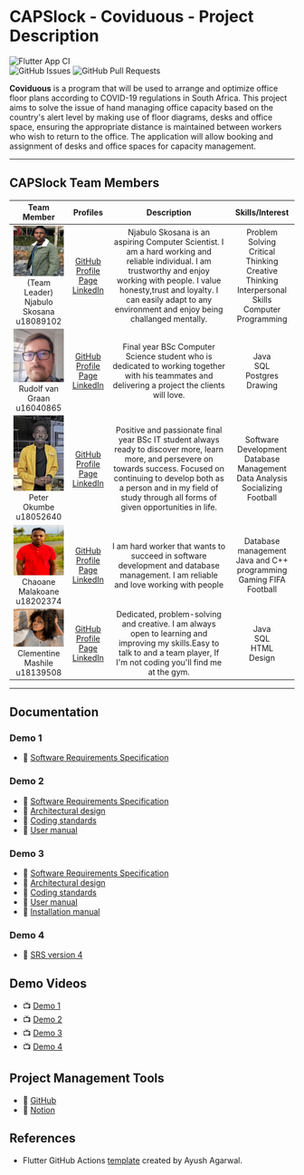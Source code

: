 # CAPSlock - Coviduous - Project Description

![Flutter App CI](https://github.com/COS301-SE-2021/Coviduous/actions/workflows/flutter.yml/badge.svg)
<br/>
![GitHub Issues](https://img.shields.io/github/issues/COS301-SE-2021/Coviduous)
![GitHub Pull Requests](https://img.shields.io/github/issues-pr/COS301-SE-2021/Coviduous)

**Coviduous** is a program that will be used to arrange and optimize office floor plans according to COVID-19 regulations in South Africa. This project aims to solve the issue of hand managing office capacity based on the country's alert level by making use of floor diagrams, desks and office space, ensuring the appropriate distance is maintained between workers who wish to return to the office. The application will allow booking and assignment of desks and office spaces for capacity management.

---

## CAPSlock Team Members

| **Team Member** | **Profiles** | **Description** | **Skills/Interest**
| :-----: | :-----: | :-----: | :-----: |
| ![Njabulo Skosana](https://github.com/COS301-SE-2021/Coviduous/blob/master/team_photos/Njabulo_photo.png) <br/> (Team Leader) <br/> Njabulo Skosana <br/> u18089102 | [GitHub](https://github.com/njabuloskosana) <br/> [Profile Page](https://njabuloskosana.github.io/) <br/> [LinkedIn](https://www.linkedin.com/in/njabulo-skosana-594108210/) <br/> | Njabulo Skosana is an aspiring Computer Scientist. I am a hard working and reliable individual. I am trustworthy and enjoy working with people. I value honesty,trust and loyalty. I can easily adapt to any environment and enjoy being challanged mentally. | Problem Solving<br/>Critical Thinking<br/>Creative Thinking<br/>Interpersonal Skills<br/>Computer Programming |
| ![Rudolf van Graan](https://github.com/COS301-SE-2021/Coviduous/blob/master/team_photos/Rudolf_photo.jpg) <br/> Rudolf van Graan <br/> u16040865 | [GitHub](https://github.com/u16040865) <br/> [Profile Page](https://u16040865.github.io/) <br/> [LinkedIn](https://www.linkedin.com/in/rudolf-van-graan-48a7471a9/) <br/> | Final year BSc Computer Science student who is dedicated to working together with his teammates and delivering a project the clients will love. | Java<br/>SQL<br/>Postgres<br/>Drawing |
| ![Peter Okumbe](https://github.com/COS301-SE-2021/Coviduous/blob/master/team_photos/peter_photo.jpg) <br/> Peter Okumbe <br/> u18052640 | [GitHub](https://github.com/peterokumbe17) <br/> [Profile Page](https://peterokumbe17.github.io/) <br/> [LinkedIn](https://www.linkedin.com/in/peter-okumbe-65a887203/) <br/> | Positive and passionate final year BSc IT student always ready to discover more, learn more, and persevere on towards success. Focused on continuing to develop both as a person and in my field of study through all forms of given opportunities in life. | Software Development<br/>Database Management<br/>Data Analysis<br/>Socializing</br>Football |
| ![Chaoane Malakoane](https://github.com/COS301-SE-2021/Coviduous/blob/master/team_photos/chaks.jpg) <br/> Chaoane Malakoane <br/> u18202374 | [GitHub](https://github.com/u18202374-Chaks) <br/> [Profile Page](https://u18202374-Chaks.github.io/) <br/> [LinkedIn](https://www.linkedin.com/in/chaoane-malakoane-06ab8620b/) <br/>|I am hard worker that wants to succeed in software development and database management. I am reliable and love working with people| Database management<br/> Java and C++ programming<br/>Gaming FIFA</br>Football |
| ![Clementine Mashile](https://github.com/COS301-SE-2021/Coviduous/blob/master/team_photos/Clementine_photo.jpg "Clementine Mashile") <br/> Clementine Mashile <br/> u18139508 |  [GitHub](https://github.com/Clementine-Mashile) <br/> [Profile Page](https://Clementine-Mashile.github.io/) <br/> [LinkedIn](https://www.linkedin.com/in/clementime-mashile-b61013210/) <br/> | Dedicated, problem-solving and creative. I am always open to learning and improving my skills.Easy to talk to and a team player, If I'm not coding you'll find me at the gym.| Java<br/>SQL<br/>HTML<br/>Design |

---

## Documentation

### Demo 1

- :open_book: [Software Requirements Specification](<https://github.com/COS301-SE-2021/Coviduous/blob/master/documentation/SRS/Coviduous SRS Demo 1.pdf>)

### Demo 2

- :open_book: [Software Requirements Specification](<https://github.com/COS301-SE-2021/Coviduous/blob/master/documentation/SRS/Coviduous SRS Demo 2.pdf>)
- :open_book: [Architectural design](<https://github.com/COS301-SE-2021/Coviduous/blob/master/documentation/Architectural requirements/Coviduous Architectural Requirements Demo 2.pdf>)
- :open_book: [Coding standards](<https://github.com/COS301-SE-2021/Coviduous/blob/master/documentation/Coding standards/Coviduous Coding Standards Demo 2.pdf>)
- :open_book: [User manual](<https://github.com/COS301-SE-2021/Coviduous/blob/master/documentation/User manual/Coviduous User Manual Demo 2.pdf>)

### Demo 3

- :open_book: [Software Requirements Specification](<https://github.com/COS301-SE-2021/Coviduous/blob/master/documentation/SRS/Coviduous SRS Demo 3.pdf>)
- :open_book: [Architectural design](<https://github.com/COS301-SE-2021/Coviduous/blob/master/documentation/Architectural requirements/Coviduous Architectural Requirements Demo 3.pdf>)
- :open_book: [Coding standards](<https://github.com/COS301-SE-2021/Coviduous/blob/master/documentation/Coding standards/Coviduous Coding Standards Demo 3.pdf>)
- :open_book: [User manual](<https://github.com/COS301-SE-2021/Coviduous/blob/master/documentation/User manual/Coviduous User Manual Demo 3.pdf>)
- :open_book: [Installation manual](<https://github.com/COS301-SE-2021/Coviduous/blob/master/documentation/Installation manual/Coviduous Installation Manual Demo 3.pdf>)

### Demo 4

- :open_book: [SRS version 4](https://)

## Demo Videos

- :tv: [Demo 1](https://drive.google.com/file/d/1-HOCL1wZZynbaPYpgCzQ1dZxWsur90yV/view?usp=sharing)
- :tv: [Demo 2](https://drive.google.com/file/d/11yZ_MvnepDA6nE7AoT_r6qu6L0K51FlA/view?usp=sharing)
- :tv: [Demo 3](https://)
- :tv: [Demo 4](https://)

## Project Management Tools

- :open_book: [GitHub](https://github.com/COS301-SE-2021/Coviduous/projects)
- :open_book: [Notion](https://www.notion.so/COS301-CAPSTONE-PROJECT-d8479771dc5841e592fb4a3685e19a1a)

## References

- Flutter GitHub Actions [template](https://medium.com/mobile-development-group/github-actions-for-flutter-cf02923d7b5d) created by Ayush Agarwal.
